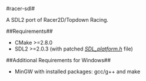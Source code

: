 #racer-sdl#

A SDL2 port of Racer2D/Topdown Racing.

##Requirements##
- CMake >=2.8.0
- SDL2 >=2.0.3 (with patched [*SDL_platform.h*](https://hg.libsdl.org/SDL/raw-file/e217ed463f25/include/SDL_platform.h) file)

##Additional Requirements for Windows##
- MinGW with installed packages: gcc/g++ and make
